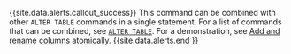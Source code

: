 {{site.data.alerts.callout_success}}
This command can be combined with other `ALTER TABLE` commands in a single statement. For a list of commands that can be combined, see [`ALTER TABLE`](alter-table.html). For a demonstration, see [Add and rename columns atomically](rename-column.html#add-and-rename-columns-atomically).
{{site.data.alerts.end }}
